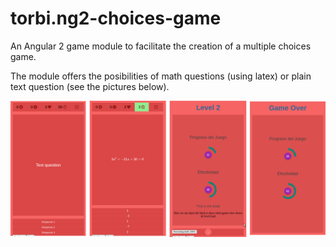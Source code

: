 # torbi.ng2-choices-game
An Angular 2 game module to facilitate the creation of a multiple choices game. 

The module offers the posibilities of math questions (using latex) or plain text question (see the pictures below). 

<img src="https://github.com/mates-app/torbi.ng2-choices-game/blob/master/ng2-choices-module.png">






